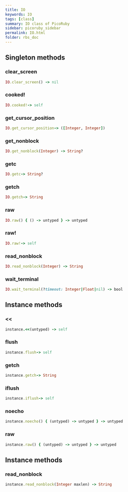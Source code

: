 ```yaml
---
title: IO
keywords: IO
tags: [class]
summary: IO class of PicoRuby
sidebar: picoruby_sidebar
permalink: IO.html
folder: rbs_doc
---
```

## Singleton methods
### clear_screen

```ruby
IO.clear_screen() -> nil
```
### cooked!

```ruby
IO.cooked!-> self
```
### get_cursor_position

```ruby
IO.get_cursor_position-> ([Integer, Integer])
```
### get_nonblock

```ruby
IO.get_nonblock(Integer) -> String?
```
### getc

```ruby
IO.getc-> String?
```
### getch

```ruby
IO.getch-> String
```
### raw

```ruby
IO.raw() { () -> untyped } -> untyped
```
### raw!

```ruby
IO.raw!-> self
```
### read_nonblock

```ruby
IO.read_nonblock(Integer) -> String
```
### wait_terminal

```ruby
IO.wait_terminal(?timeout: Integer|Float|nil) -> bool
```
## Instance methods
### <<

```ruby
instance.<<(untyped) -> self
```
### flush

```ruby
instance.flush-> self
```
### getch

```ruby
instance.getch-> String
```
### iflush

```ruby
instance.iflush-> self
```
### noecho

```ruby
instance.noecho() { (untyped) -> untyped } -> untyped
```
### raw

```ruby
instance.raw() { (untyped) -> untyped } -> untyped
```
## Instance methods
### read_nonblock

```ruby
instance.read_nonblock(Integer maxlen) -> String
```
